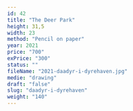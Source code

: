 ```yaml
---
id: 42
title: "The Deer Park"
height: 31,5
width: 23
method: "Pencil on paper"
year: 2021
price: "700"
exPrice: "300"
status: ""
fileName: "2021-daadyr-i-dyrehaven.jpg"
medie: "drawing"
draft: "false"
slug: "daadyr-i-dyrehaven"
weight: "140"
---
```

